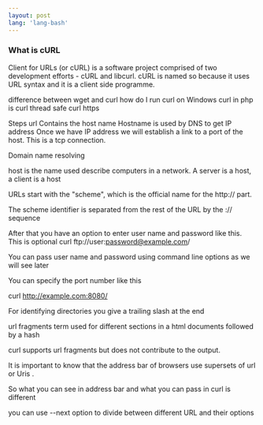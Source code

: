 ```yaml
---
layout: post
lang: 'lang-bash'
---
```

### What is cURL
Client for URLs (or cURL) is a software project comprised of two development efforts - cURL and libcurl. cURL is named so because it uses URL syntax and it is a client side programme.

difference between wget and curl
how do I run curl on Windows
curl in php
is curl thread safe
curl https

Steps
url
Contains the host name
Hostname is used by DNS to get IP address
Once we have IP address we will establish a link to a port of the host. This is a tcp connection.


Domain name resolving

host is the name used describe computers in a network. A server is a host, a client is a host


URLs start with the "scheme", which is the official name for the http:// part.


The scheme identifier is separated from the rest of the URL by the :// sequence

After that you have an option to enter user name and password like this. This is optional
curl ftp://user:password@example.com/

You can pass user name and password using command line options as we will see later

You can specify the port number like this

curl http://example.com:8080/

For identifying directories you give a trailing slash at the end


url fragments
term used for different sections in a html documents followed by a hash

curl supports url fragments but does not contribute to the output.

It is important to know that the address bar of browsers use supersets of url or Uris .

So what you can see in address bar and what you can pass in curl is different

you can use --next option to divide between different URL and their options